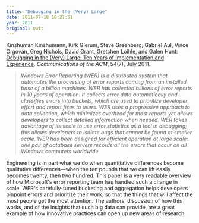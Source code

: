 ```yaml
---
title: "Debugging in the (Very) Large"
date: 2011-07-18 18:27:51
year: 2011
original: nwit
---
```

<p>Kinshuman Kinshumann, Kirk Glerum, Steve Greenberg, Gabriel Aul, Vince Orgovan, Greg Nichols, David Grant, Gretchen Loihle, and Galen Hunt: <a href="http://cacm.acm.org/magazines/2011/7/109883-debugging-in-the-very-large/abstract">Debugging in the (Very) Large: Ten Years of Implementation and Experience</a>. <em>Communications of the ACM</em>, 54(7), July 2011.</p>
<blockquote><em>Windows Error Reporting (WER) is a distributed system that automates the processing of error reports coming from an installed base of a billion machines. WER has collected billions of error reports in 10 years of operation. It collects error data automatically and classifies errors into buckets, which are used to prioritize developer effort and report fixes to users. WER uses a progressive approach to data collection, which minimizes overhead for most reports yet allows developers to collect detailed information when needed. WER takes advantage of its scale to use error statistics as a tool in debugging; this allows developers to isolate bugs that cannot be found at smaller scale. WER has been designed for efficient operation at large scale: one pair of database servers records all the errors that occur on all Windows computers worldwide.</em></blockquote>
<p>Engineering is in part what we do when quantitative differences become qualitative differences&mdash;when the ten pounds that we can lift easily becomes twenty, then two hundred. This paper is a very readable overview of how Microsoft's error reporting team has handled such a change in scale. WER's carefully-tuned bucketing and aggregation helps developers pinpoint errors and prioritize their work, so that the things that will affect the most people get the most attention. The authors' discussion of how this works, and of the insights that such big data can provide, are a great example of how innovative practices can open up new areas of research.</p>
